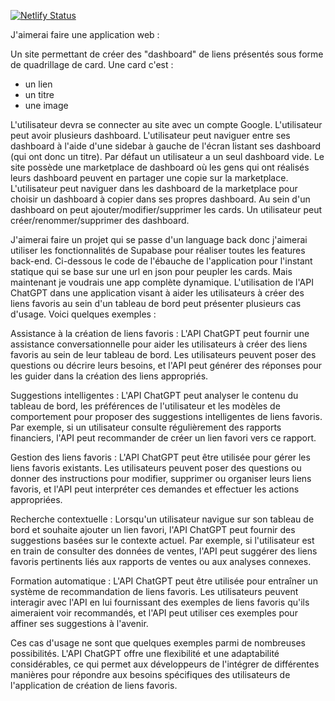 
[![Netlify Status](https://api.netlify.com/api/v1/badges/588928b7-440f-4cf5-91e7-e1be8e5a56cb/deploy-status)](https://app.netlify.com/sites/favoris/deploys)

J'aimerai faire une application web : 

Un site permettant de créer des "dashboard" de liens présentés sous forme de quadrillage de card.
Une card c'est :
- un lien
- un titre
- une image

L'utilisateur devra se connecter au site avec un compte Google.
L'utilisateur peut avoir plusieurs dashboard.
L'utilisateur peut naviguer entre ses dashboard à l'aide d'une sidebar à gauche de l'écran listant ses dashboard (qui ont donc un titre).
Par défaut un utilisateur a un seul dashboard vide.
Le site possède une marketplace de dashboard où les gens qui ont réalisés leurs dashboard peuvent en partager une copie sur la marketplace.
L'utilisateur peut naviguer dans les dashboard de la marketplace pour choisir un dashboard à copier dans ses propres dashboard.
Au sein d'un dashboard on peut ajouter/modifier/supprimer les cards.
Un utilisateur peut créer/renommer/supprimer des dashboard.



J'aimerai faire un projet qui se passe d'un language back donc j'aimerai utiliser les fonctionnalités de Supabase pour réaliser toutes les features back-end.
Ci-dessous le code de l'ébauche de l'application pour l'instant statique qui se base sur une url en json pour peupler les cards. Mais maintenant je voudrais une app complète dynamique.
L'utilisation de l'API ChatGPT dans une application visant à aider les utilisateurs à créer des liens favoris au sein d'un tableau de bord peut présenter plusieurs cas d'usage. Voici quelques exemples :

Assistance à la création de liens favoris : L'API ChatGPT peut fournir une assistance conversationnelle pour aider les utilisateurs à créer des liens favoris au sein de leur tableau de bord. Les utilisateurs peuvent poser des questions ou décrire leurs besoins, et l'API peut générer des réponses pour les guider dans la création des liens appropriés.

Suggestions intelligentes : L'API ChatGPT peut analyser le contenu du tableau de bord, les préférences de l'utilisateur et les modèles de comportement pour proposer des suggestions intelligentes de liens favoris. Par exemple, si un utilisateur consulte régulièrement des rapports financiers, l'API peut recommander de créer un lien favori vers ce rapport.

Gestion des liens favoris : L'API ChatGPT peut être utilisée pour gérer les liens favoris existants. Les utilisateurs peuvent poser des questions ou donner des instructions pour modifier, supprimer ou organiser leurs liens favoris, et l'API peut interpréter ces demandes et effectuer les actions appropriées.

Recherche contextuelle : Lorsqu'un utilisateur navigue sur son tableau de bord et souhaite ajouter un lien favori, l'API ChatGPT peut fournir des suggestions basées sur le contexte actuel. Par exemple, si l'utilisateur est en train de consulter des données de ventes, l'API peut suggérer des liens favoris pertinents liés aux rapports de ventes ou aux analyses connexes.

Formation automatique : L'API ChatGPT peut être utilisée pour entraîner un système de recommandation de liens favoris. Les utilisateurs peuvent interagir avec l'API en lui fournissant des exemples de liens favoris qu'ils aimeraient voir recommandés, et l'API peut utiliser ces exemples pour affiner ses suggestions à l'avenir.

Ces cas d'usage ne sont que quelques exemples parmi de nombreuses possibilités. L'API ChatGPT offre une flexibilité et une adaptabilité considérables, ce qui permet aux développeurs de l'intégrer de différentes manières pour répondre aux besoins spécifiques des utilisateurs de l'application de création de liens favoris.






